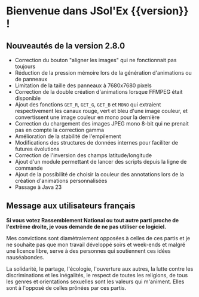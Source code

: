 # Bienvenue dans JSol'Ex {{version}} !

## Nouveautés de la version 2.8.0

- Correction du bouton "aligner les images" qui ne fonctionnait pas toujours
- Réduction de la pression mémoire lors de la génération d'animations ou de panneaux
- Limitation de la taille des panneaux à 7680x7680 pixels
- Correction de la double création d'animations lorsque FFMPEG était disponible
- Ajout des fonctions `GET_R`, `GET_G`, `GET_B` et `MONO` qui extraient respectivement les canaux rouge, vert et bleu d'une image couleur, et convertissent une image couleur en mono pour la dernière
- Correction du chargement des images JPEG mono 8-bit qui ne prenait pas en compte la correction gamma
- Amélioration de la stabilité de l'empilement
- Modifications des structures de données internes pour faciliter de futures évolutions
- Correction de l'inversion des champs latitude/longitude
- Ajout d'un module permettant de lancer des scripts depuis la ligne de commande
- Ajout de la possibilité de choisir la couleur des annotations lors de la création d'animations personnalisées
- Passage à Java 23

## Message aux utilisateurs français

**Si vous votez Rassemblement National ou tout autre parti proche de l'extrême droite, je vous demande de ne pas utiliser ce logiciel.**

Mes convictions sont diamètralement opposées à celles de ces partis et je ne souhaite pas que mon travail développé soirs et week-ends et malgré une licence libre, serve à des personnes qui soutiennent ces idées nauséabondes.

La solidarité, le partage, l'écologie, l'ouverture aux autres, la lutte contre les discriminations et les inégalités, le respect de toutes les religions, de tous les genres et orientations sexuelles sont les valeurs qui m'animent.
Elles sont à l'opposé de celles prônées par ces partis.
